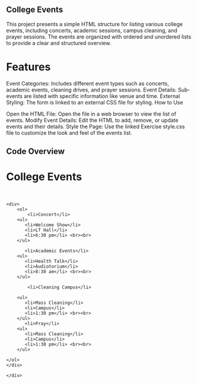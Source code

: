 ## College Events

This project presents a simple HTML structure for listing various college events, including concerts, academic sessions, campus cleaning, and prayer sessions. The events are organized with ordered and unordered lists to provide a clear and structured overview.

# Features

Event Categories: Includes different event types such as concerts, academic events, cleaning drives, and prayer sessions.
Event Details: Sub-events are listed with specific information like venue and time.
External Styling: The form is linked to an external CSS file for styling.
How to Use

Open the HTML File:
Open the file in a web browser to view the list of events.
Modify Event Details:
Edit the HTML to add, remove, or update events and their details.
Style the Page:
Use the linked Exercise style.css file to customize the look and feel of the events list.


## Code Overview

<!DOCTYPE html>
<html lang="en">
<head>
    <meta charset="UTF-8">
    <meta name="viewport" content="width=device-width, initial-scale=1.0">
    <title>College EVES</title>
    <h1> College Events</h1> <br>
    <link rel="stylesheet" href="Exercise style.css">

</head>
<body>

    <div>
        <ol>
            <li>Concert</li>
        <ul>
           <li>Welcome Show</li>
           <li>LT Hall</li>
           <li>6:30 pm</li> <br><br>
        </ul>

           <li>Academic Events</li>
        <ul>
           <li>Health Talk</li>
           <li>Audiotorium</li>
           <li>8:30 am</li> <br><br>
        </ul>

            <li>Cleaning Campus</li>

        <ul>
           <li>Mass Cleaning</li>
           <li>Campus</li>
           <li>1:30 pm</li> <br><br>
        </ul>
           <li>Pray</li>
        <ul>
           <li>Mass Cleaning</li>
           <li>Campus</li>
           <li>1:30 pm</li> <br><br>
        </ul>

    </ol>
    </div>

    </div>
</body>
</html>
